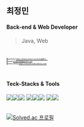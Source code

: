 <h2>최정민</h2>

<h4>Back-end & Web Developer</h4>
<blockquote>Java, Web</blockquote><br>

<p style="font-size:05px">
<!--<h5>1994.11.10</h5>-->
🌟portfolio <a href="https://www.notion.so/c3512578e71c49f592a6aa9f41373c73">https://www.notion.so/JeongMin/...</a><br>
🌟email <a href="mailto:plogwalk@gmail.com">plogwalk@gmail.com</a><br>
🌟tistory-blog <a href="https://record-note.tistory.com">https://record-note.tistory.com</a><br>
</p><br>
<!--<a href="https://record-note.tistory.com"><img src="https://img.shields.io/badge/Tistory-000000?style=flat&logo=Tistory&logoColor=white"/></a><a href="#" rel="nofollow"><img src="https://img.shields.io/badge/Notion-ffffff?style=flat&logo=Notion&logoColor=black"/></a>-->

<!--<ul>
  <li></li>
</ul>    -->


<h4>Teck-Stacks & Tools</h4>

<img src="https://img.shields.io/badge/Java-007396?style=flat&logo=OpenJDK&logoColor=white"/><img src="https://img.shields.io/badge/Oracle-F80000?style=flat&logo=Oracle&logoColor=white"/><img src="https://img.shields.io/badge/Spring-6DB33F?style=flat&logo=Spring&logoColor=white"/>
<img src="https://img.shields.io/badge/HTML-E34F26?style=flat&logo=HTML5&logoColor=white"/><img src="https://img.shields.io/badge/CSS-1572B6?style=flat&logo=CSS3&logoColor=white"/><img src="https://img.shields.io/badge/JavaScript-F7DF1E?style=flat&logo=JavaScript&logoColor=white"/>
<img src="https://img.shields.io/badge/GitHub-181717?style=flat&logo=GitHub&logoColor=white"/><img src="https://img.shields.io/badge/Eclipse-2C2255?style=flat&logo=Eclipse IDE&logoColor=white"/>
<br><br>


[![Solved.ac
프로필](http://mazassumnida.wtf/api/v2/generate_badge?boj=scmenia)](https://solved.ac/scmenia)


<!--[![Top Langs](https://github-readme-stats.vercel.app/api/top-langs/?username=CJM-94&layout=compact)](https://github.com/CJM-94/github-readme-stats)
![Anurag's GitHub stats](https://github-readme-stats.vercel.app/api?username=CJM-94&show_icons=true&theme=transparent)-->

<!---
CJM-94/CJM-94 is a ✨ special ✨ repository because its `README.md` (this file) appears on your GitHub profile.
You can click the Preview link to take a look at your changes.
--->
